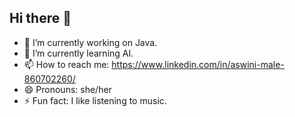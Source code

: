 ## Hi there 👋

- 🔭 I’m currently working on Java.
- 🌱 I’m currently learning AI.
- 📫 How to reach me: https://www.linkedin.com/in/aswini-male-860702260/
- 😄 Pronouns: she/her
- ⚡ Fun fact: I like listening to music.

